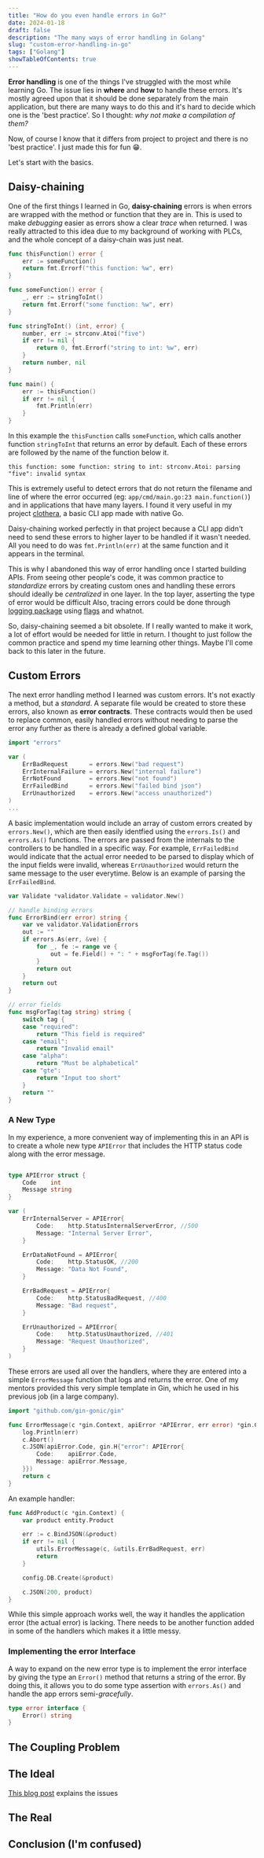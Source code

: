 ```yaml
---
title: "How do you even handle errors in Go?"
date: 2024-01-18
draft: false
description: "The many ways of error handling in Golang"
slug: "custom-error-handling-in-go"
tags: ["Golang"]
showTableOfContents: true
---
```


**Error handling** is one of the things I've struggled with the most while learning Go. The issue lies in **where** and **how** to handle these errors. It's mostly agreed upon that it should be done separately from the main application, but there are many ways to do this and it's hard to decide which one is the 'best practice'. So I thought: *why not make a compilation of them?* 

Now, of course I know that it differs from project to project and there is no 'best practice'. I just made this for fun 😁.

Let's start with the basics.

## Daisy-chaining

One of the first things I learned in Go, **daisy-chaining** errors is when errors are wrapped with the method or function that they are in. This is used to make *debugging* easier as errors show a clear *trace* when returned. I was really attracted to this idea due to my background of working with PLCs, and the whole concept of a daisy-chain was just neat.

```go
func thisFunction() error {
	err := someFunction()
	return fmt.Errorf("this function: %w", err)
}

func someFunction() error {
	_, err := stringToInt()
	return fmt.Errorf("some function: %w", err)
}

func stringToInt() (int, error) {
	number, err := strconv.Atoi("five")
	if err != nil {
		return 0, fmt.Errorf("string to int: %w", err)
	}
	return number, nil
}

func main() {
	err := thisFunction()
	if err != nil {
		fmt.Println(err)
	}
}
```
In this example the `thisFunction` calls `someFunction`, which calls another function `stringToInt` that returns an error by default. Each of these errors are followed by the name of the function below it.
```
this function: some function: string to int: strconv.Atoi: parsing "five": invalid syntax
```

This is extremely useful to detect errors that do not return the filename and line of where the error occurred (eg: `app/cmd/main.go:23 main.function()`) and in applications that have many layers. I found it very useful in my project [clothera](/kietpa.id/projects/#clothera), a basic CLI app made with native Go.

Daisy-chaining worked perfectly in that project because a CLI app didn't need to send these errors to higher layer to be handled if it wasn't needed. All you need to do was `fmt.Println(err)` at the same function and it appears in the terminal.

This is why I abandoned this way of error handling once I started building APIs. From seeing other people's code, it was common practice to *standardize* errors by creating custom ones and handling these errors should ideally be *centralized* in one layer. In the top layer, asserting the type of error would be difficult Also, tracing errors could be done through [logging package](https://github.com/sirupsen/logrus/issues/63#issuecomment-433746888) using [flags](https://stackoverflow.com/questions/24809287/how-do-you-get-a-golang-program-to-print-the-line-number-of-the-error-it-just-ca) and whatnot. 

So, daisy-chaining seemed a bit obsolete. If I really wanted to make it work, a lot of effort would be needed for little in return. I thought to just follow the common practice and spend my time learning other things. Maybe I'll come back to this later in the future.

## Custom Errors 

The next error handling method I learned was custom errors. It's not exactly a method, but a *standard*. A separate file would be created to store these errors, also known as **error contracts**. These contracts would then be used to replace common, easily handled errors without needing to parse the error any further as there is already a defined global variable.

```go
import "errors"

var (
	ErrBadRequest      = errors.New("bad request")
	ErrInternalFailure = errors.New("internal failure")
	ErrNotFound        = errors.New("not found")
	ErrFailedBind      = errors.New("failed bind json")
	ErrUnauthorized    = errors.New("access unauthorized")
)
...
```
A basic implementation would include an array of custom errors created by `errors.New()`, which are then easily identfied using the `errors.Is()` and `errors.As()` functions. The errors are passed from the internals to the controllers to be handled in a specific way. For example, `ErrFailedBind` would indicate that the actual error needed to be parsed to display which of the input fields were invalid, whereas `ErrUnauthorized` would return the same message to the user everytime. Below is an example of parsing the `ErrFailedBind`.

```go
var Validate *validator.Validate = validator.New()

// handle binding errors
func ErrorBind(err error) string {
	var ve validator.ValidationErrors
	out := ""
	if errors.As(err, &ve) {
		for _, fe := range ve {
			out = fe.Field() + ": " + msgForTag(fe.Tag())
		}
		return out
	}
	return out
}

// error fields
func msgForTag(tag string) string {
	switch tag {
	case "required":
		return "This field is required"
	case "email":
		return "Invalid email"
	case "alpha":
		return "Must be alphabetical"
	case "gte":
		return "Input too short"
	}
	return ""
}
```
### A New Type
In my experience, a more convenient way of implementing this in an API is to create a whole new type `APIError` that includes the HTTP status code along with the error message.

```go

type APIError struct {
	Code    int
	Message string
}

var (
	ErrInternalServer = APIError{
		Code:    http.StatusInternalServerError, //500
		Message: "Internal Server Error",
	}

	ErrDataNotFound = APIError{
		Code:    http.StatusOK, //200
		Message: "Data Not Found",
	}

	ErrBadRequest = APIError{
		Code:    http.StatusBadRequest, //400
		Message: "Bad request",
	}

	ErrUnauthorized = APIError{
		Code:    http.StatusUnauthorized, //401
		Message: "Request Unauthorized",
	}
)
```
These errors are used all over the handlers, where they are entered into a simple `ErrorMessage` function that logs and returns the error. One of my mentors provided this very simple template in Gin, which he used in his previous job (in a large company).
```go
import "github.com/gin-gonic/gin"

func ErrorMessage(c *gin.Context, apiError *APIError, err error) *gin.Context {
    log.Println(err)
	c.Abort()
	c.JSON(apiError.Code, gin.H{"error": APIError{
		Code:    apiError.Code,
		Message: apiError.Message,
	}})
	return c
}
```
An example handler:
```go
func AddProduct(c *gin.Context) {
	var product entity.Product

	err := c.BindJSON(&product)
	if err != nil {
		utils.ErrorMessage(c, &utils.ErrBadRequest, err)
		return
	}

	config.DB.Create(&product)

	c.JSON(200, product)
}
```
While this simple approach works well, the way it handles the application error (the actual error) is lacking. There needs to be another function added in some of the handlers which makes it a little messy. 

### Implementing the error Interface

A way to expand on the new error type is to implement the error interface by giving the type an `Error()` method that returns a string of the error. By doing this, it allows you to do some type assertion with `errors.As()` and handle the app errors semi-*gracefully*.

```go
type error interface {
	Error() string
}

```

## The Coupling Problem


## The Ideal

[This blog post](https://dave.cheney.net/2016/04/27/dont-just-check-errors-handle-them-gracefully) explains the issues

## The Real

## Conclusion (I'm confused)
